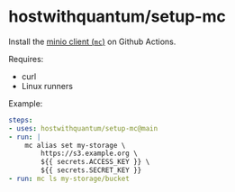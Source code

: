 # hostwithquantum/setup-mc

Install the [minio client (`mc`)](https://min.io/docs/minio/linux/reference/minio-mc.html) on Github Actions.

Requires:

- curl
- Linux runners

Example:

```yaml
steps:
- uses: hostwithquantum/setup-mc@main
- run: |
    mc alias set my-storage \
        https://s3.example.org \
        ${{ secrets.ACCESS_KEY }} \
        ${{ secrets.SECRET_KEY }}
- run: mc ls my-storage/bucket
```
